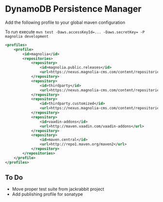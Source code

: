 DynamoDB Persistence Manager
============================

Add the following profile to your global maven configuration


To run execute `mvn test -Daws.accessKeyId=... -Daws.secretKey= -P magnolia development`
```xml
<profiles>
    <profile>
        <id>magnolia</id>
        <repositories>
            <repository>
                <id>magnolia.public.releases</id>
                <url>https://nexus.magnolia-cms.com/content/repositories/magnolia.public.releases</url>
            </repository>
            <repository>
                <id>thirdparty</id>
                <url>https://nexus.magnolia-cms.com/content/repositories/thirdparty</url>
            </repository>
            <repository>
                <id>thirdparty.customized</id>
                <url>https://nexus.magnolia-cms.com/content/repositories/thirdparty.customized</url>
            </repository>
            <repository>
                <id>vaadin-addons</id>
                <url>http://maven.vaadin.com/vaadin-addons</url>
            </repository>
            <repository>
                <id>maven.central</id>
                <url>http://repo1.maven.org/maven2</url>
            </repository>
        </repositories>
    </profile>
</profiles>
```

To Do
-----

- Move proper test suite from jackrabbit project
- Add publishing profile for sonatype